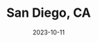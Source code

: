 ---
title: San Diego, CA
description: Cool "wood" looking tile installed per client request.
date: 2023-10-11
relatedPosts: ["post-2"]
image:
  url: "/images/wood_tile_shower.jpg"
  alt: "A large wood tiled shower"
   
---